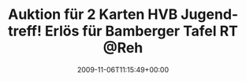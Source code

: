 ---
retweeted: false
source: <a href="http://twitter.com" rel="nofollow">Twitter Web Client</a>
entities:
  hashtags: []
  symbols: []
  user_mentions:
  - name: Reh Bier
    screen_name: RehBier
    indices:
    - '67'
    - '75'
    id_str: '3240344560'
    id: '3240344560'
  urls: []
display_text_range:
- '0'
- '97'
favorite_count: '0'
id_str: '5476089087'
truncated: false
retweet_count: '0'
id: '5476089087'
created_at: Fri Nov 06 11:15:49 +0000 2009
favorited: false
full_text: 'Auktion für 2 Karten HVB Jugendtreff! Erlös für Bamberger Tafel RT [@RehBier](https://twitter.com/RehBier):
  http://bit.ly/3MK1C6'
lang: de
tags:
- pesos/twitter
date: '2009-11-06T11:15:49+00:00'
src: https://twitter.com/bascht/status/5476089087
original_url: https://twitter.com/bascht/status/5476089087
type: twitter_tweet
text: 'Auktion für 2 Karten HVB Jugendtreff! Erlös für Bamberger Tafel RT [@RehBier](https://twitter.com/RehBier):
  http://bit.ly/3MK1C6'
title: Auktion für 2 Karten HVB Jugendtreff! Erlös für Bamberger Tafel RT @Reh

---